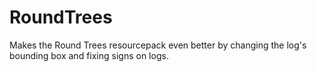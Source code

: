 # RoundTrees
Makes the Round Trees resourcepack even better by changing the log's bounding box and fixing signs on logs.
